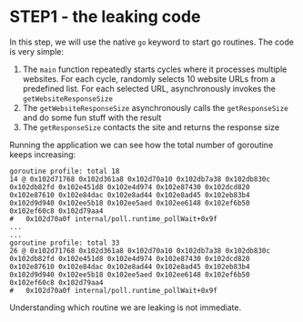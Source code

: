 # STEP1 - the leaking code

In this step, we will use the native `go` keyword to start go routines.
The code is very simple:

1. The `main` function repeatedly starts cycles where it processes multiple websites.
   For each cycle, randomly selects 10 website URLs from a predefined list.
   For each selected URL, asynchronously invokes the `getWebsiteResponseSize`
2. The `getWebsiteResponseSize` asynchronously calls the `getResponseSize` and do some fun stuff with the result
3. The `getResponseSize` contacts the site and returns the response size

Running the application we can see how the total number of goroutine keeps increasing:
```
goroutine profile: total 18
14 @ 0x102d71768 0x102d361a8 0x102d70a10 0x102db7a38 0x102db830c 0x102db82fd 0x102e451d8 0x102e4d974 0x102e87430 0x102dcd820 0x102e87610 0x102e84dac 0x102e8ad44 0x102e8ad45 0x102eb83b4 0x102d9d940 0x102ee5b18 0x102ee5aed 0x102ee6148 0x102ef6b50 0x102ef60c8 0x102d79aa4
#	0x102d70a0f	internal/poll.runtime_pollWait+0x9f	
...
...
goroutine profile: total 33
26 @ 0x102d71768 0x102d361a8 0x102d70a10 0x102db7a38 0x102db830c 0x102db82fd 0x102e451d8 0x102e4d974 0x102e87430 0x102dcd820 0x102e87610 0x102e84dac 0x102e8ad44 0x102e8ad45 0x102eb83b4 0x102d9d940 0x102ee5b18 0x102ee5aed 0x102ee6148 0x102ef6b50 0x102ef60c8 0x102d79aa4
#	0x102d70a0f	internal/poll.runtime_pollWait+0x9f
```

Understanding which routine we are leaking is not immediate.
